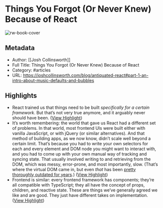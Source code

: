 # Things You Forgot (Or Never Knew) Because of React

![rw-book-cover](https://joshcollinsworth.com/images/post_images/because-of-react.png)

## Metadata
- Author: [[Josh Collinsworth]]
- Full Title: Things You Forgot (Or Never Knew) Because of React
- Category: #articles
- URL: https://joshcollinsworth.com/blog/antiquated-react#part-1-an-intro-about-music-defaults-and-bubbles

## Highlights
- React trained us that things need to be built *specifically for a certain framework*. But that’s not very true anymore, and it arguably never should have been. ([View Highlight](https://read.readwise.io/read/01h8exmehdts6j5eabdejm5002))
- It’s worth remembering: the world that gave us React had a different set of problems.
  In that world, most frontend UIs were built either with vanilla JavaScript, or with jQuery (or similar alternatives). And that method of building apps, as we now know, didn’t scale well beyond a certain limit.
  That’s because you had to write your own selectors for each and every element and DOM node you might want to interact with, and you had to come up with your own manual way of tracking and syncing state. That usually involved writing to and retrieving from the DOM, which was messy, error-prone, and most importantly, slow. (That’s where the virtual DOM came in, but even *that* has been [pretty thoroughly outdated for years](https://svelte.dev/blog/virtual-dom-is-pure-overhead).) ([View Highlight](https://read.readwise.io/read/01h8exv531mq30tm2n3jfk3dhr))
- Frontend is similar: every frontend framework has components; they’re all compatible with TypeScript; they all have the concept of props, children, and reactive state. These are things we’ve generally agreed we like and are good. They just have different takes on implementation. ([View Highlight](https://read.readwise.io/read/01h8ey615fkf9b112ghjqstfsh))
